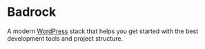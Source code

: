 # Badrock

A modern [WordPress](https://wordpress.org/) stack that helps you get started with the best development tools and project structure.
